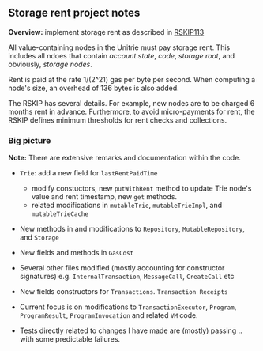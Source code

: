 ## Storage rent project notes

**Overview:** implement storage rent as described in [RSKIP113](https://github.com/rsksmart/RSKIPs/blob/master/IPs/RSKIP113.md)

All value-containing nodes in the Unitrie must pay storage rent. This includes all ndoes that contain *account state*, *code*, *storage root*, and obviously, *storage nodes*.

Rent is paid at the rate 1/(2^21) gas per byte per second. When computing a node's size, an overhead of 136 bytes is also added. 

The RSKIP has several details. For example, new nodes are to be charged 6 months rent in advance. Furthermore, to avoid micro-payments for rent, the RSKIP defines minimum thresholds for rent checks and collections.

### Big picture
**Note:** There are extensive remarks and documentation within the code.

- `Trie`: add a new field for `lastRentPaidTime`
    - modify constuctors, new `putWithRent` method to update Trie node's value and rent timestamp, new `get` methods.
    - related modifications in `mutableTrie`, `mutableTrieImpl`, and `mutableTrieCache`

- New methods in and modifications to `Repository`, `MutableRepository`, and `Storage`

- New fields and methods in `GasCost`

- Several other files modified (mostly accounting for constructor signatures) e.g. `InternalTransaction`, `MessageCall`, `CreateCall` etc 

- New fields constructors for `Transactions`. `Transaction Receipts`

- Current focus is on modifications to `TransactionExecutor`, `Program`, `ProgramResult`, `ProgramInvocation` and related `VM` code.

- Tests directly related to changes I have made are (mostly) passing .. with some predictable failures. 
